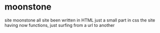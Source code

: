 # moonstone
site moonstone
all site been written in HTML just a small part in css the site having now functions, just surfing from a url to another
